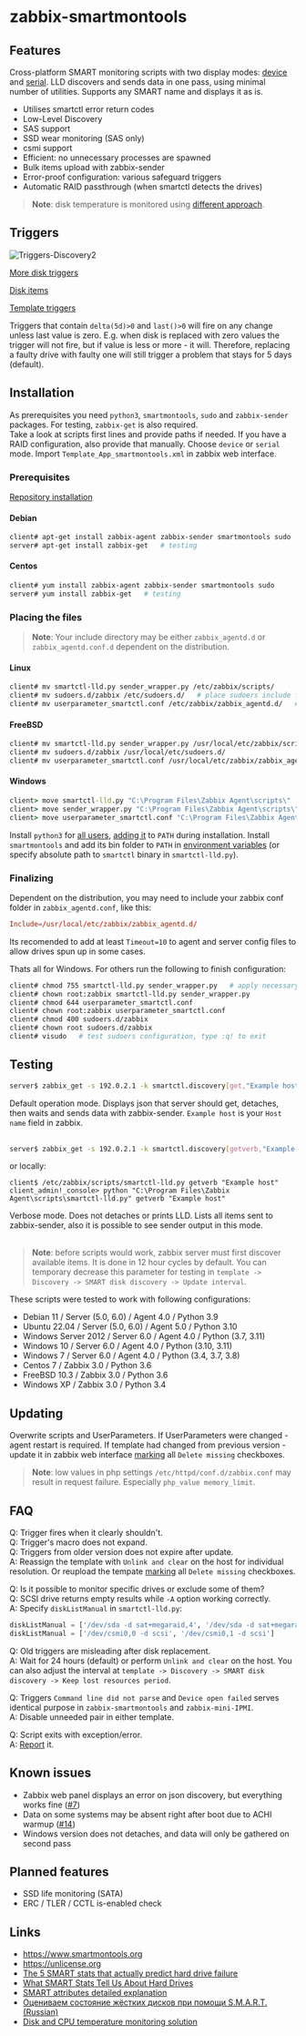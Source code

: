 # zabbix-smartmontools
## Features
Cross-platform SMART monitoring scripts with two display modes: [device](https://github.com/nobody43/zabbix-smartmontools/blob/master/screenshots/smartctl_mode-device-example.png?raw=true) and [serial](https://github.com/nobody43/zabbix-smartmontools/blob/master/screenshots/smartctl_mode-serial-example.png?raw=true). LLD discovers and sends data in one pass, using minimal number of utilities. Supports any SMART name and displays it as is.

- Utilises smartctl error return codes
- Low-Level Discovery
- SAS support
- SSD wear monitoring (SAS only)
- csmi support
- Efficient: no unnecessary processes are spawned
- Bulk items upload with zabbix-sender
- Error-proof configuration: various safeguard triggers
- Automatic RAID passthrough (when smartctl detects the drives)

> **Note**: disk temperature is monitored using [different approach](https://github.com/nobody43/zabbix-mini-IPMI).

## Triggers
![Triggers-Discovery2](https://raw.githubusercontent.com/nobody43/zabbix-smartmontools/main/screenshots/smartctl_discovery_triggers2.png)

[More disk triggers](https://raw.githubusercontent.com/nobody43/zabbix-smartmontools/main/screenshots/smartctl_discovery_triggers1.png)<br>

[Disk items](https://raw.githubusercontent.com/nobody43/zabbix-smartmontools/main/screenshots/smartctl_discovery_items.png)<br>

[Template triggers](https://raw.githubusercontent.com/nobody43/zabbix-smartmontools/main/screenshots/smartctl_triggers.png)

Triggers that contain `delta(5d)>0` and `last()>0` will fire on any change unless last value is zero. E.g. when disk is replaced with zero values the trigger will not fire, but if value is less or more - it will. Therefore, replacing a faulty drive with faulty one will still trigger a problem that stays for 5 days (default).

## Installation
As prerequisites you need `python3`, `smartmontools`, `sudo` and `zabbix-sender` packages. For testing, `zabbix-get` is also required.
<br />
Take a look at scripts first lines and provide paths if needed. If you have a RAID configuration, also provide that manually. Choose `device` or `serial` mode. Import `Template_App_smartmontools.xml` in zabbix web interface.

### Prerequisites
[Repository installation](https://www.zabbix.com/documentation/3.0/manual/installation/install_from_packages/repository_installation)
#### Debian
```bash
client# apt-get install zabbix-agent zabbix-sender smartmontools sudo
server# apt-get install zabbix-get   # testing
```
#### Centos
```bash
client# yum install zabbix-agent zabbix-sender smartmontools sudo
server# yum install zabbix-get   # testing
```

### Placing the files
> **Note**: Your include directory may be either `zabbix_agentd.d` or `zabbix_agentd.conf.d` dependent on the distribution.
#### Linux
```bash
client# mv smartctl-lld.py sender_wrapper.py /etc/zabbix/scripts/
client# mv sudoers.d/zabbix /etc/sudoers.d/   # place sudoers include for smartctl sudo access
client# mv userparameter_smartctl.conf /etc/zabbix/zabbix_agentd.d/   # move zabbix items include here
```

#### FreeBSD
```bash
client# mv smartctl-lld.py sender_wrapper.py /usr/local/etc/zabbix/scripts/
client# mv sudoers.d/zabbix /usr/local/etc/sudoers.d/
client# mv userparameter_smartctl.conf /usr/local/etc/zabbix/zabbix_agentd.d/
```

#### Windows
```cmd
client> move smartctl-lld.py "C:\Program Files\Zabbix Agent\scripts\"
client> move sender_wrapper.py "C:\Program Files\Zabbix Agent\scripts\"
client> move userparameter_smartctl.conf "C:\Program Files\Zabbix Agent\zabbix_agentd.d\"
```
Install `python3` for [all users](https://github.com/nobody43/zabbix-smartmontools/blob/master/screenshots/windows_python_installation1.png), [adding it](https://github.com/nobody43/zabbix-smartmontools/blob/master/screenshots/windows_python_installation2.png) to `PATH` during installation. Install `smartmontools` and add its bin folder to `PATH` in [environment variables](https://raw.githubusercontent.com/nobody43/zabbix-smartmontools/main/screenshots/windows_environment_variables.png) (or specify absolute path to `smartctl` binary in `smartctl-lld.py`).
<br />

### Finalizing
Dependent on the distribution, you may need to include your zabbix conf folder in `zabbix_agentd.conf`, like this:
```conf
Include=/usr/local/etc/zabbix/zabbix_agentd.d/
```
Its recomended to add at least `Timeout=10` to agent and server config files to allow drives spun up in some cases.

Thats all for Windows. For others run the following to finish configuration:
```bash
client# chmod 755 smartctl-lld.py sender_wrapper.py   # apply necessary permissions
client# chown root:zabbix smartctl-lld.py sender_wrapper.py
client# chmod 644 userparameter_smartctl.conf
client# chown root:zabbix userparameter_smartctl.conf
client# chmod 400 sudoers.d/zabbix
client# chown root sudoers.d/zabbix
client# visudo   # test sudoers configuration, type :q! to exit
```

## Testing
```bash
server$ zabbix_get -s 192.0.2.1 -k smartctl.discovery[get,"Example host"]
```
Default operation mode. Displays json that server should get, detaches, then waits and sends data with zabbix-sender. `Example host` is your `Host name` field in zabbix.
<br /><br />

```bash
server$ zabbix_get -s 192.0.2.1 -k smartctl.discovery[getverb,"Example host"]
```
or locally:
```
client$ /etc/zabbix/scripts/smartctl-lld.py getverb "Example host"
client_admin!_console> python "C:\Program Files\Zabbix Agent\scripts\smartctl-lld.py" getverb "Example host"
```

Verbose mode. Does not detaches or prints LLD. Lists all items sent to zabbix-sender, also it is possible to see sender output in this mode.
<br /><br />

> **Note**: before scripts would work, zabbix server must first discover available items. It is done in 12 hour cycles by default. You can temporary decrease this parameter for testing in `template -> Discovery -> SMART disk discovery -> Update interval`.

These scripts were tested to work with following configurations:
- Debian 11 / Server (5.0, 6.0) / Agent 4.0 / Python 3.9
- Ubuntu 22.04 / Server (5.0, 6.0) / Agent 5.0 / Python 3.10
- Windows Server 2012 / Server 6.0 / Agent 4.0 / Python (3.7, 3.11)
- Windows 10 / Server 6.0 / Agent 4.0 / Python (3.10, 3.11)
- Windows 7 / Server 6.0 / Agent 4.0 / Python (3.4, 3.7, 3.8)
- Centos 7 / Zabbix 3.0 / Python 3.6
- FreeBSD 10.3 / Zabbix 3.0 / Python 3.6
- Windows XP / Zabbix 3.0 / Python 3.4

## Updating
Overwrite scripts and UserParameters. If UserParameters were changed - agent restart is required. If template had changed from previous version - update it in zabbix web interface [marking](https://github.com/nobody43/zabbix-smartmontools/blob/master/screenshots/template-updating.png) all `Delete missing` checkboxes.

> **Note**: low values in php settings `/etc/httpd/conf.d/zabbix.conf` may result in request failure. Especially `php_value memory_limit`.

## FAQ
Q: Trigger fires when it clearly shouldn't.<br>
Q: Trigger's macro does not expand.<br>
Q: Triggers from older version does not expire after update.<br>
A: Reassign the template with `Unlink and clear` on the host for individual resolution. Or reupload the tempate [marking](https://github.com/nobody43/zabbix-smartmontools/blob/master/screenshots/template-updating.png) all `Delete missing` checkboxes.

Q: Is it possible to monitor specific drives or exclude some of them?<br>
Q: SCSI drive returns empty results while `-A` option working correctly.<br>
A: Specify `diskListManual` in `smartctl-lld.py`:
```python
diskListManual = ['/dev/sda -d sat+megaraid,4', '/dev/sda -d sat+megaraid,5']
diskListManual = ['/dev/csmi0,0 -d scsi', '/dev/csmi0,1 -d scsi']
```

Q: Old triggers are misleading after disk replacement.<br>
A: Wait for 24 hours (default) or perform `Unlink and clear` on the host. You can also adjust the interval at `template -> Discovery -> SMART disk discovery -> Keep lost resources period`.

Q: Triggers `Command line did not parse` and `Device open failed` serves identical purpose in `zabbix-smartmontools` and `zabbix-mini-IPMI`.<br>
A: Disable unneeded pair in either template.

Q: Script exits with exception/error.<br>
A: [Report](https://github.com/nobody43/zabbix-smartmontools/issues) it.

## Known issues
- Zabbix web panel displays an error on json discovery, but everything works fine ([#7](https://github.com/nobody43/zabbix-smartmontools/issues/7))
- Data on some systems may be absent right after boot due to ACHI warmup ([#14](https://github.com/nobody43/zabbix-smartmontools/issues/14))
- Windows version does not detaches, and data will only be gathered on second pass

## Planned features
- SSD life monitoring (SATA)
- ERC / TLER / CCTL is-enabled check

## Links
- https://www.smartmontools.org
- https://unlicense.org
- [The 5 SMART stats that actually predict hard drive failure](https://www.computerworld.com/article/2846009/the-5-smart-stats-that-actually-predict-hard-drive-failure.html)
- [What SMART Stats Tell Us About Hard Drives](https://www.backblaze.com/blog/what-smart-stats-indicate-hard-drive-failures/)
- [SMART attributes detailed explanation](https://en.wikipedia.org/wiki/S.M.A.R.T.#Known_ATA_S.M.A.R.T._attributes)
- [Оцениваем состояние жёстких дисков при помощи S.M.A.R.T. (Russian)](https://www.ixbt.com/storage/hdd-smart-testing.shtml)
- [Disk and CPU temperature monitoring solution](https://github.com/nobody43/zabbix-mini-IPMI)

